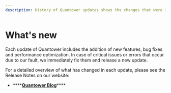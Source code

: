 ```yaml
---
description: History of Quantower updates shows the changes that were in each version.
---
```


# What's new

Each update of Quantower includes the addition of new features, bug fixes and performance optimization. In case of critical issues or errors that occur due to our fault, we immediately fix them and release a new update.

For a detailed overview of what has changed in each update, please see the Release Notes on our website:

* \*\*\*\*[**Quantower Blog**](https://quantower.in/blog)\*\*\*\*

